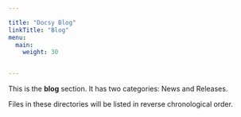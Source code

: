 ```yaml
---

title: "Docsy Blog"
linkTitle: "Blog"
menu:
  main:
    weight: 30


---
```



This is the **blog** section. It has two categories: News and Releases.

Files in these directories will be listed in reverse chronological order.

